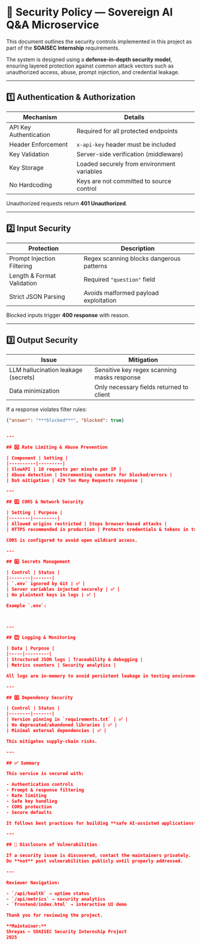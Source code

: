 # 🔐 Security Policy — Sovereign AI Q&A Microservice

This document outlines the security controls implemented in this project as part of the **SOAISEC Internship** requirements.

The system is designed using a **defense-in-depth security model**, ensuring layered protection against common attack vectors such as unauthorized access, abuse, prompt injection, and credential leakage.

---

## 1️⃣ Authentication & Authorization

| Mechanism | Details |
|----------|---------|
| API Key Authentication | Required for all protected endpoints |
| Header Enforcement | `x-api-key` header must be included |
| Key Validation | Server-side verification (middleware) |
| Key Storage | Loaded securely from environment variables |
| No Hardcoding | Keys are not committed to source control |

Unauthorized requests return **401 Unauthorized**.

---

## 2️⃣ Input Security

| Protection | Description |
|-----------|-------------|
| Prompt Injection Filtering | Regex scanning blocks dangerous patterns |
| Length & Format Validation | Required `"question"` field |
| Strict JSON Parsing | Avoids malformed payload exploitation |

Blocked inputs trigger **400 response** with reason.

---

## 3️⃣ Output Security

| Issue | Mitigation |
|------|------------|
| LLM hallucination leakage (secrets) | Sensitive key regex scanning masks response |
| Data minimization | Only necessary fields returned to client |

If a response violates filter rules:
```json
{"answer": "***blocked***", "blocked": true}


---

## 4️⃣ Rate Limiting & Abuse Prevention

| Component | Setting |
|----------|---------|
| SlowAPI | 10 requests per minute per IP |
| Abuse detection | Incrementing counters for blocked/errors |
| DoS mitigation | 429 Too Many Requests response |

---

## 5️⃣ CORS & Network Security

| Setting | Purpose |
|--------|---------|
| Allowed origins restricted | Stops browser-based attacks |
| HTTPS recommended in production | Protects credentials & tokens in transit |

CORS is configured to avoid open wildcard access.

---

## 6️⃣ Secrets Management

| Control | Status |
|--------|-------|
| `.env` ignored by Git | ✅ |
| Server variables injected securely | ✅ |
| No plaintext keys in logs | ✅ |

Example `.env`:



---

## 7️⃣ Logging & Monitoring

| Data | Purpose |
|-----|---------|
| Structured JSON logs | Traceability & debugging |
| Metrics counters | Security analytics |

All logs are in-memory to avoid persistent leakage in testing environment.

---

## 8️⃣ Dependency Security

| Control | Status |
|--------|-------|
| Version pinning in `requirements.txt` | ✅ |
| No deprecated/abandoned libraries | ✅ |
| Minimal external dependencies | ✅ |

This mitigates supply-chain risks.

---

## ✅ Summary

This service is secured with:

- Authentication controls  
- Prompt & response filtering  
- Rate limiting  
- Safe key handling  
- CORS protection  
- Secure defaults  

It follows best practices for building **safe AI-assisted applications** in enterprise environments.

---

## 🔄 Disclosure of Vulnerabilities

If a security issue is discovered, contact the maintainers privately.  
Do **not** post vulnerabilities publicly until properly addressed.

---

Reviewer Navigation:

- `/api/health` → uptime status
- `/api/metrics` → security analytics
- `frontend/index.html` → interactive UI demo

Thank you for reviewing the project.

**Maintainer:**  
Shreyas — SOAISEC Security Internship Project  
2025
